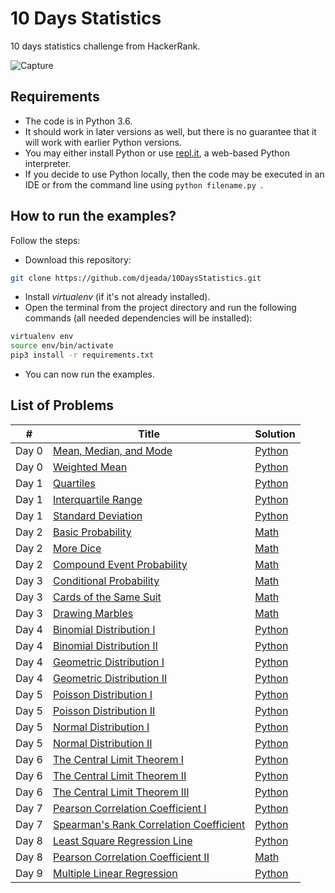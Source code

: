 # 10 Days Statistics 
10 days statistics challenge from HackerRank.

![Capture](https://user-images.githubusercontent.com/37275728/186026660-5b87c93e-7d6f-4540-a196-b5ea003a3df8.PNG)

## Requirements

* The code is in Python 3.6. 
* It should work in later versions as well, but there is no guarantee that it will work with earlier Python versions.
* You may either install Python or use <a href="repl.it">repl.it</a>, a web-based Python interpreter. 
* If you decide to use Python locally, then the code may be executed in an IDE or from the command line using ```python filename.py ```.

## How to run the examples?

Follow the steps:

- Download this repository: 
 
 ```bash 
git clone https://github.com/djeada/10DaysStatistics.git
```
 
- Install <i>virtualenv</i> (if it's not already installed).
- Open the terminal from the project directory and run the following commands (all needed dependencies will be installed):
 
```bash
virtualenv env
source env/bin/activate
pip3 install -r requirements.txt
```

- You can now run the examples.

## List of Problems

<table>
    <thead>
        <tr>
            <th>#</th>
            <th>Title</th>
            <th>Solution</th>
        </tr>
    </thead>
    <tbody>
        <tr>
            <td>Day 0</td>
            <td><a href="https://www.hackerrank.com/challenges/s10-basic-statistics/problem">Mean, Median, and Mode
</a></td>
            <td><a href="https://github.com/djeada/10DaysStatistics/blob/master/src/day_0/mean_mode_median.py">Python</a></td>
        </tr>
        <tr>
            <td>Day 0</td>
            <td><a href="https://www.hackerrank.com/challenges/s10-weighted-mean" rel="nofollow">Weighted Mean</a></td>
            <td><a href="https://github.com/djeada/10DaysStatistics/blob/master/src/day_0/weighted_mean.py">Python</a></td>
        </tr>
        <tr>
            <td>Day 1</td>
            <td><a href="https://www.hackerrank.com/challenges/s10-quartiles" rel="nofollow">Quartiles</a></td>
            <td><a href="https://github.com/djeada/10DaysStatistics/blob/master/src/day_1/quartiles.py">Python</a></td>
        </tr>
        <tr>
            <td>Day 1</td>
            <td><a href="https://www.hackerrank.com/challenges/s10-interquartile-range/problem" rel="nofollow">Interquartile Range</a></td>
            <td><a href="https://github.com/djeada/10DaysStatistics/blob/master/src/day_1/interquartile_range.py">Python</a></td>
        </tr>
        <tr>
            <td>Day 1</td>
            <td><a href="https://www.hackerrank.com/challenges/s10-standard-deviation/problem" rel="nofollow">Standard Deviation</a></td>
            <td><a href="https://github.com/djeada/10DaysStatistics/blob/master/src/day_1/standard_deviation.py">Python</a></td>
        </tr>
        <tr>
            <td>Day 2</td>
            <td><a href="https://www.hackerrank.com/challenges/s10-mcq-1/problem" rel="nofollow">Basic Probability</a></td>
            <td><a href="https://github.com/djeada/10DaysStatistics/blob/master/src/day_2/basic_probability.pdf">Math</a></td>
        </tr>
        <tr>
            <td>Day 2</td>
            <td><a href="https://www.hackerrank.com/challenges/s10-mcq-2/problem" rel="nofollow">More Dice</a></td>
            <td><a href="https://github.com/djeada/10DaysStatistics/blob/master/src/day_2/more_dice.pdf">Math</a></td>
        </tr>
        <tr>
            <td>Day 2</td>
            <td><a href="https://www.hackerrank.com/challenges/s10-mcq-3/problem" rel="nofollow">Compound Event Probability</a></td>
            <td><a href="https://github.com/djeada/10DaysStatistics/blob/master/src/day_2/compound_event_probability.pdf">Math</a></td>
        </tr>
        <td>Day 3</td>
        <td><a href="https://www.hackerrank.com/challenges/s10-mcq-4/problem" rel="nofollow">Conditional Probability</a></td>
        <td><a href="https://github.com/djeada/10DaysStatistics/blob/master/src/day_3/conditional_probability.pdf">Math</a></td>
        </tr>
        <tr>
            <td>Day 3</td>
            <td><a href="https://www.hackerrank.com/challenges/s10-mcq-5/problem" rel="nofollow">Cards of the Same Suit</a></td>
            <td><a href="https://github.com/djeada/10DaysStatistics/blob/master/src/day_3/cards_of_the_same_suit%20.pdf">Math</a></td>
        </tr>
        <tr>
            <td>Day 3</td>
            <td><a href="https://www.hackerrank.com/challenges/s10-mcq-6/problem" rel="nofollow">Drawing Marbles</a></td>
            <td><a href="https://github.com/djeada/10DaysStatistics/blob/master/src/day_3/drawing_marbles.pdf">Math</a></td>
        </tr>
        <td>Day 4</td>
        <td><a href="https://www.hackerrank.com/challenges/s10-binomial-distribution-1/problem" rel="nofollow">Binomial Distribution I</a></td>
        <td><a href="https://github.com/djeada/10DaysStatistics/blob/master/src/day_4/binomial_distribution_i.py">Python</a></td>
        </tr>
        <td>Day 4</td>
        <td><a href="https://www.hackerrank.com/challenges/s10-binomial-distribution-2/problem" rel="nofollow">Binomial Distribution II</a></td>
        <td><a href="https://github.com/djeada/10DaysStatistics/blob/master/src/day_4/binomial_distribution_ii.py">Python</a></td>
        </tr>
        <tr>
            <td>Day 4</td>
            <td><a href="https://www.hackerrank.com/challenges/s10-geometric-distribution-1/problem" rel="nofollow">Geometric Distribution I</a></td>
            <td><a href="https://github.com/djeada/10DaysStatistics/blob/master/src/day_4/geometric_distribution_i.py">Python</a></td>
        </tr>
        <tr>
            <td>Day 4</td>
            <td><a href="https://www.hackerrank.com/challenges/s10-geometric-distribution-2/problem" rel="nofollow">Geometric Distribution II</a></td>
            <td><a href="https://github.com/djeada/10DaysStatistics/blob/master/src/day_4/geometric_distribution__ii.py">Python</a></td>
        </tr>
        <td>Day 5</td>
        <td><a href="https://www.hackerrank.com/challenges/s10-poisson-distribution-1/problem" rel="nofollow">Poisson Distribution I
</a></td>
        <td><a href="https://github.com/djeada/10DaysStatistics/blob/master/src/day_5/poisson_distribution_i.py">Python</a></td>
        </tr>
        <td>Day 5</td>
        <td><a href="https://www.hackerrank.com/challenges/s10-poisson-distribution-2/problem" rel="nofollow">Poisson Distribution II</a></td>
        <td><a href="https://github.com/djeada/10DaysStatistics/blob/master/src/day_5/poisson_distribution_ii.py">Python</a></td>
        </tr>
        <tr>
            <td>Day 5</td>
            <td><a href="https://www.hackerrank.com/challenges/s10-normal-distribution-1/problem" rel="nofollow">Normal Distribution I</a></td>
            <td><a href="https://github.com/djeada/10DaysStatistics/blob/master/src/day_5/normal_distribution_i.py">Python</a></td>
        </tr>
        <tr>
            <td>Day 5</td>
            <td><a href="https://www.hackerrank.com/challenges/s10-normal-distribution-2/problem" rel="nofollow">Normal Distribution II</a></td>
            <td><a href="https://github.com/djeada/10DaysStatistics/blob/master/src/day_5/normal_distribution_ii.py">Python</a></td>
        </tr>
        <td>Day 6</td>
        <td><a href="https://www.hackerrank.com/challenges/s10-the-central-limit-theorem-1/problem" rel="nofollow">The Central Limit Theorem I</a></td>
        <td><a href="https://github.com/djeada/10DaysStatistics/blob/master/src/day_6/central_limit_theorem_i.py">Python</a></td>
        </tr>
        <tr>
            <td>Day 6</td>
            <td><a href="https://www.hackerrank.com/challenges/s10-the-central-limit-theorem-2/problem" rel="nofollow">The Central Limit Theorem II</a></td>
            <td><a href="https://github.com/djeada/10DaysStatistics/blob/master/src/day_6/central_limit_theorem_ii.py">Python</a></td>
        </tr>
        <tr>
            <td>Day 6</td>
            <td><a href="https://www.hackerrank.com/challenges/s10-the-central-limit-theorem-3/problem" rel="nofollow">The Central Limit Theorem III</a></td>
            <td><a href="https://github.com/djeada/10DaysStatistics/blob/master/src/day_6/central_limit_theorem_iii.py">Python</a></td>
        </tr>
        <td>Day 7</td>
        <td><a href="https://www.hackerrank.com/challenges/s10-pearson-correlation-coefficient/problem" rel="nofollow">Pearson Correlation Coefficient I</a></td>
        <td><a href="https://github.com/djeada/10DaysStatistics/blob/master/src/day_7/pearson_correlation_coefficient_i.py">Python</a></td>
        </tr>
        <td>Day 7</td>
        <td><a href="https://www.hackerrank.com/challenges/s10-spearman-rank-correlation-coefficient/problem" rel="nofollow">Spearman's Rank Correlation Coefficient</a></td>
        <td><a href="https://github.com/djeada/10DaysStatistics/blob/master/src/day_7/spearmans_rank_correlation_coefficient.py">Python</a></td>
        </tr>
        <tr>
            <td>Day 8</td>
            <td><a href="https://www.hackerrank.com/challenges/s10-least-square-regression-line/problem" rel="nofollow">Least Square Regression Line</a></td>
            <td><a href="https://github.com/djeada/10DaysStatistics/blob/master/src/day_8/least_square_regression_line.py">Python</a></td>
        </tr>
        <tr>
            <td>Day 8</td>
            <td><a href="https://www.hackerrank.com/challenges/s10-mcq-7/problem" rel="nofollow">Pearson Correlation Coefficient II</a></td>
            <td><a href="https://github.com/djeada/10DaysStatistics/blob/master/src/day_8/pearson_correlation_coefficient_ii.pdf">Math</a></td>
        </tr>
        <tr>
            <td>Day 9</td>
            <td><a href="https://www.hackerrank.com/challenges/s10-multiple-linear-regression/problem" rel="nofollow">Multiple Linear Regression</a></td>
            <td><a href="https://github.com/djeada/10DaysStatistics/blob/master/src/day_9/multiple_linear_regression.py">Python</a></td>
        </tr>
    </tbody>
</table>

